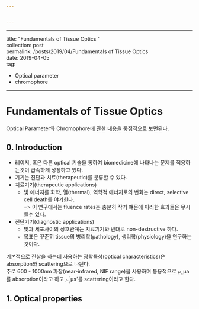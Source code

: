 ```yaml
---


---
```


<hr>
<p>title: "Fundamentals of Tissue Optics "<br>
collection: post<br>
permalink: /posts/2019/04/Fundamentals of Tissue Optics<br>
date: 2019-04-05<br>
tag:</p>
<ul>
<li>Optical parameter</li>
<li>chromophore</li>
</ul>
<hr>
<h1 id="fundamentals-of-tissue-optics">Fundamentals of Tissue Optics</h1>
<p>Optical Parameter와 Chromophore에 관한 내용을 중점적으로 보면된다.</p>
<h2 id="introduction">0. Introduction</h2>
<ul>
<li>레이저, 혹은 다른 optical 기술을 통하여 biomedicine에 나타나는 문제를 적용하는것이 급속하게 성장하고 있다.</li>
<li>기기는 진단과 치료(therapeutic)를 분류할 수 있다.</li>
<li>치료기기(therapeutic applications)
<ul>
<li>빛 에너지를 화학, 열(thermal), 역학적 에너지로의 변화는 direct, selective cell death를 야기한다.<br>
=&gt; 이 연구에서는 fluence rates는 충분히 작기 떄문에 이러한 효과들은 무시될수 있다.</li>
</ul>
</li>
<li>진단기기(diagnostic applications)
<ul>
<li>빛과 세포사이의 상호관계는 치료기기와 반대로 non-destructive 하다.</li>
<li>목표은 꾸준히 tissue의 병리학(pathology), 생리학(physiology)을 연구하는것이다.</li>
</ul>
</li>
</ul>
<p>기본적으로 진찰을 하는데 사용하는 광학특성(optical characteristics)은  absorption와 scattering으로 나뉜다.<br>
주로 600 - 1000nm 파장(near-infrared, NIF range)을 사용하며 통용적으로  <span class="katex--inline"><span class="katex"><span class="katex-mathml"><math><semantics><mrow><msub><mi>μ</mi><mi>a</mi></msub></mrow><annotation encoding="application/x-tex">\mu_a</annotation></semantics></math></span><span class="katex-html" aria-hidden="true"><span class="base"><span class="strut" style="height: 0.625em; vertical-align: -0.19444em;"></span><span class="mord"><span class="mord mathit">μ</span><span class="msupsub"><span class="vlist-t vlist-t2"><span class="vlist-r"><span class="vlist" style="height: 0.151392em;"><span class="" style="top: -2.55em; margin-left: 0em; margin-right: 0.05em;"><span class="pstrut" style="height: 2.7em;"></span><span class="sizing reset-size6 size3 mtight"><span class="mord mathit mtight">a</span></span></span></span><span class="vlist-s">​</span></span><span class="vlist-r"><span class="vlist" style="height: 0.15em;"><span class=""></span></span></span></span></span></span></span></span></span></span>를 absorption이라고 하고  <span class="katex--inline"><span class="katex"><span class="katex-mathml"><math><semantics><mrow><msubsup><mi>μ</mi><mi>s</mi><mo mathvariant="normal">′</mo></msubsup></mrow><annotation encoding="application/x-tex">\mu&amp;#x27;_s</annotation></semantics></math></span><span class="katex-html" aria-hidden="true"><span class="base"><span class="strut" style="height: 0.998892em; vertical-align: -0.247em;"></span><span class="mord"><span class="mord mathit">μ</span><span class="msupsub"><span class="vlist-t vlist-t2"><span class="vlist-r"><span class="vlist" style="height: 0.751892em;"><span class="" style="top: -2.453em; margin-left: 0em; margin-right: 0.05em;"><span class="pstrut" style="height: 2.7em;"></span><span class="sizing reset-size6 size3 mtight"><span class="mord mathit mtight">s</span></span></span><span class="" style="top: -3.063em; margin-right: 0.05em;"><span class="pstrut" style="height: 2.7em;"></span><span class="sizing reset-size6 size3 mtight"><span class="mord mtight"><span class="mord mtight">′</span></span></span></span></span><span class="vlist-s">​</span></span><span class="vlist-r"><span class="vlist" style="height: 0.247em;"><span class=""></span></span></span></span></span></span></span></span></span></span>를 scattering이라고 한다.</p>
<h2 id="optical-properties">1. Optical properties</h2>

